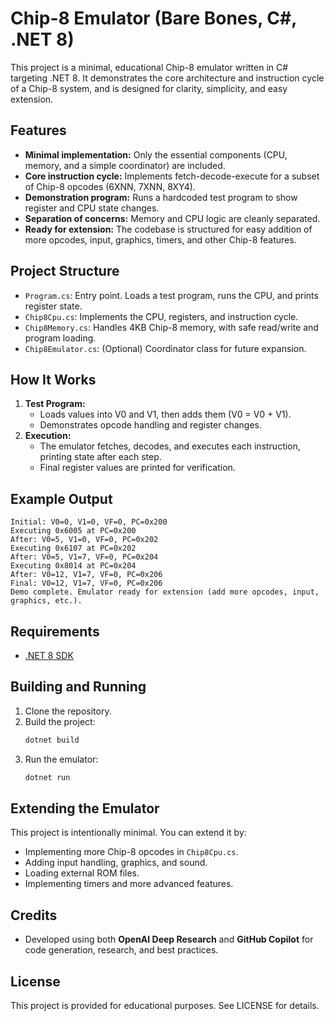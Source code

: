 # Chip-8 Emulator (Bare Bones, C#, .NET 8)

This project is a minimal, educational Chip-8 emulator written in C# targeting .NET 8. It demonstrates the core architecture and instruction cycle of a Chip-8 system, and is designed for clarity, simplicity, and easy extension.

## Features
- **Minimal implementation:** Only the essential components (CPU, memory, and a simple coordinator) are included.
- **Core instruction cycle:** Implements fetch-decode-execute for a subset of Chip-8 opcodes (6XNN, 7XNN, 8XY4).
- **Demonstration program:** Runs a hardcoded test program to show register and CPU state changes.
- **Separation of concerns:** Memory and CPU logic are cleanly separated.
- **Ready for extension:** The codebase is structured for easy addition of more opcodes, input, graphics, timers, and other Chip-8 features.

## Project Structure
- `Program.cs`: Entry point. Loads a test program, runs the CPU, and prints register state.
- `Chip8Cpu.cs`: Implements the CPU, registers, and instruction cycle.
- `Chip8Memory.cs`: Handles 4KB Chip-8 memory, with safe read/write and program loading.
- `Chip8Emulator.cs`: (Optional) Coordinator class for future expansion.

## How It Works
1. **Test Program:**
   - Loads values into V0 and V1, then adds them (V0 = V0 + V1).
   - Demonstrates opcode handling and register changes.
2. **Execution:**
   - The emulator fetches, decodes, and executes each instruction, printing state after each step.
   - Final register values are printed for verification.

## Example Output
```
Initial: V0=0, V1=0, VF=0, PC=0x200
Executing 0x6005 at PC=0x200
After: V0=5, V1=0, VF=0, PC=0x202
Executing 0x6107 at PC=0x202
After: V0=5, V1=7, VF=0, PC=0x204
Executing 0x8014 at PC=0x204
After: V0=12, V1=7, VF=0, PC=0x206
Final: V0=12, V1=7, VF=0, PC=0x206
Demo complete. Emulator ready for extension (add more opcodes, input, graphics, etc.).
```

## Requirements
- [.NET 8 SDK](https://dotnet.microsoft.com/en-us/download/dotnet/8.0)

## Building and Running
1. Clone the repository.
2. Build the project:
   ```sh
   dotnet build
   ```
3. Run the emulator:
   ```sh
   dotnet run
   ```

## Extending the Emulator
This project is intentionally minimal. You can extend it by:
- Implementing more Chip-8 opcodes in `Chip8Cpu.cs`.
- Adding input handling, graphics, and sound.
- Loading external ROM files.
- Implementing timers and more advanced features.

## Credits
- Developed using both **OpenAI Deep Research** and **GitHub Copilot** for code generation, research, and best practices.

## License
This project is provided for educational purposes. See LICENSE for details.
